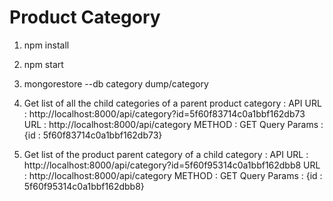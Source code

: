 # Product Category

1. npm install
2. npm start
3. mongorestore --db category dump/category

4. Get list of all the child categories of a parent product category :
   API URL : http://localhost:8000/api/category?id=5f60f83714c0a1bbf162db73
   URL : http://localhost:8000/api/category
   METHOD : GET
   Query Params : {id : 5f60f83714c0a1bbf162db73}

5. Get list of the product parent category of a child category :
   API URL : http://localhost:8000/api/category?id=5f60f95314c0a1bbf162dbb8
   URL : http://localhost:8000/api/category
   METHOD : GET
   Query Params : {id : 5f60f95314c0a1bbf162dbb8}
